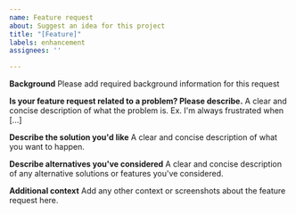 ```yaml
---
name: Feature request
about: Suggest an idea for this project
title: "[Feature]"
labels: enhancement
assignees: ''

---
```


**Background**
Please add required background information for this request

**Is your feature request related to a problem? Please describe.**
A clear and concise description of what the problem is. Ex. I'm always frustrated when [...]

**Describe the solution you'd like**
A clear and concise description of what you want to happen.

**Describe alternatives you've considered**
A clear and concise description of any alternative solutions or features you've considered.

**Additional context**
Add any other context or screenshots about the feature request here.
